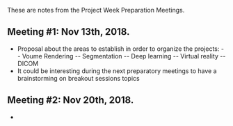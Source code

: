 These are notes from the Project Week Preparation Meetings.


## Meeting #1: Nov 13th, 2018.

- Proposal about the areas to establish in order to organize the projects:
-- Voume Rendering
-- Segmentation
-- Deep learning
-- Virtual reality
-- DICOM
- It could be interesting during the next preparatory meetings to have a brainstorming on breakout sessions topics


## Meeting #2: Nov 20th, 2018.

- 
